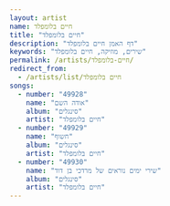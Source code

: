 ```yaml
---
layout: artist
name: חיים בלומפלד
title: "חיים בלומפלד"
description: "דף האמן חיים בלומפלד"
keywords: "שירים, מוזיקה, חיים בלומפלד"
permalink: /artists/חיים-בלומפלד/
redirect_from:
  - /artists/list/חיים בלומפלד
songs:
  - number: "49928"
    name: "אודה השם"
    album: "סינגלים"
    artist: "חיים בלומפלד"
  - number: "49929"
    name: "חשוף"
    album: "סינגלים"
    artist: "חיים בלומפלד"
  - number: "49930"
    name: "שירי ימים נוראים של מרדכי בן דוד"
    album: "סינגלים"
    artist: "חיים בלומפלד"
---
```


